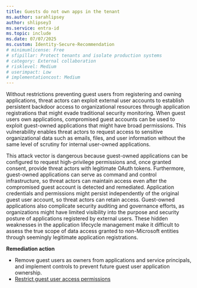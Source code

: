 ```yaml
---
title: Guests do not own apps in the tenant 
ms.author: sarahlipsey
author: shlipsey3
ms.service: entra-id
ms.topic: include
ms.date: 07/07/2025
ms.custom: Identity-Secure-Recommendation
# minimumlicense: Free
# sfipillar: Protect tenants and isolate production systems
# category: External collaboration
# risklevel: Medium
# userimpact: Low
# implementationcost: Medium
---
```

Without restrictions preventing guest users from registering and owning applications, threat actors can exploit external user accounts to establish persistent backdoor access to organizational resources through application registrations that might evade traditional security monitoring. When guest users own applications, compromised guest accounts can be used to exploit guest-owned applications that might have broad permissions. This vulnerability enables threat actors to request access to sensitive organizational data such as emails, files, and user information without the same level of scrutiny for internal user-owned applications.

This attack vector is dangerous because guest-owned applications can be configured to request high-privilege permissions and, once granted consent, provide threat actors with legitimate OAuth tokens. Furthermore, guest-owned applications can serve as command and control infrastructure, so threat actors can maintain access even after the compromised guest account is detected and remediated. Application credentials and permissions might persist independently of the original guest user account, so threat actors can retain access. Guest-owned applications also complicate security auditing and governance efforts, as organizations might have limited visibility into the purpose and security posture of applications registered by external users. These hidden weaknesses in the application lifecycle management make it difficult to assess the true scope of data access granted to non-Microsoft entities through seemingly legitimate application registrations.

**Remediation action**
- Remove guest users as owners from applications and service principals, and implement controls to prevent future guest user application ownership.
- [Restrict guest user access permissions](../../identity/users/users-restrict-guest-permissions.md)